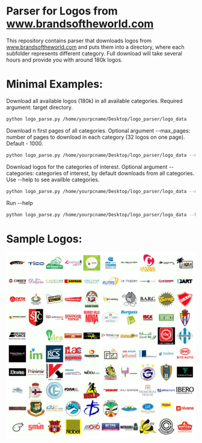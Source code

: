 # Parser for Logos from www.brandsoftheworld.com

This repository contains parser that downloads logos from www.brandsoftheworld.com and puts them into a directory, where each subfolder represents different category. Full download will take several hours and provide you with around 180k logos.

# Minimal Examples:

Download all available logos (180k) in all available categories. Required argument: target directory.

```.bash
python logo_parse.py /home/yourpcname/Desktop/logo_parser/logo_data
```
Download n first pages of all categories. Optional argument --max_pages: number of pages to download in each category (32 logos on one page). Default - 1000.

```.bash
python logo_parse.py /home/yourpcname/Desktop/logo_parser/logo_data --max_pages 1
```

Download logos for the categories of interest. Optional argument --categories: categories of interest, by default downloads from all categories. Use --help to see availble categories.

```.bash
python logo_parse.py /home/yourpcname/Desktop/logo_parser/logo_data --max_pages 1 --categories Government Heraldry Military
```

Run --help

```.bash
python logo_parse.py /home/yourpcname/Desktop/logo_parser/logo_data --help
```

# Sample Logos:
![Sample Logos](https://github.com/nslyubaykin/logos_parser/blob/master/sample_logos.png)
